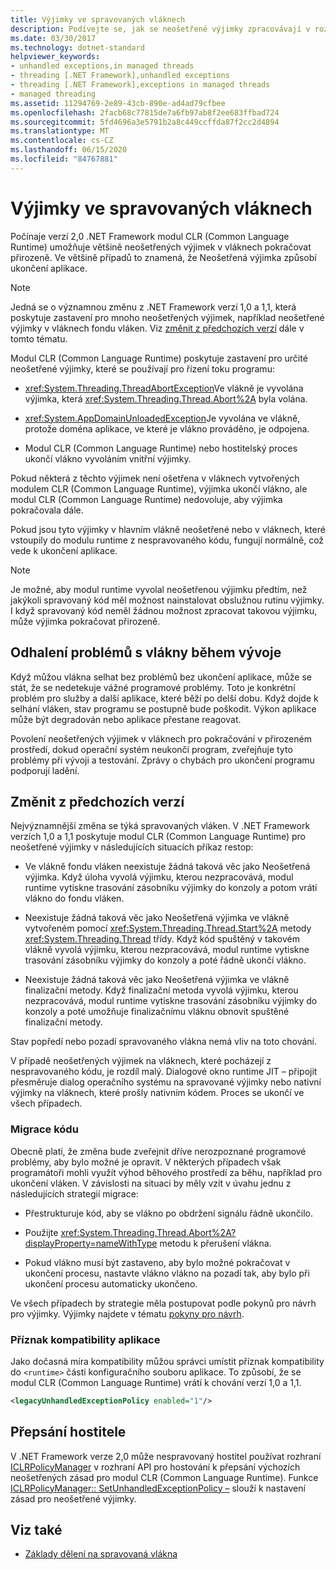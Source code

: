 ```yaml
---
title: Výjimky ve spravovaných vláknech
description: Podívejte se, jak se neošetřené výjimky zpracovávají v rozhraní .NET. S rozhraním .NET verze 2,0 většina neošetřených výjimek vlákna pokračuje přirozeně a vede k ukončení aplikace.
ms.date: 03/30/2017
ms.technology: dotnet-standard
helpviewer_keywords:
- unhandled exceptions,in managed threads
- threading [.NET Framework],unhandled exceptions
- threading [.NET Framework],exceptions in managed threads
- managed threading
ms.assetid: 11294769-2e89-43cb-890e-ad4ad79cfbee
ms.openlocfilehash: 2facb68c77815de7a6fb97ab8f2ee683ffbad724
ms.sourcegitcommit: 5fd4696a3e5791b2a8c449ccffda87f2cc2d4894
ms.translationtype: MT
ms.contentlocale: cs-CZ
ms.lasthandoff: 06/15/2020
ms.locfileid: "84767881"
---
```

# <a name="exceptions-in-managed-threads"></a>Výjimky ve spravovaných vláknech
Počínaje verzí 2,0 .NET Framework modul CLR (Common Language Runtime) umožňuje většině neošetřených výjimek v vláknech pokračovat přirozeně. Ve většině případů to znamená, že Neošetřená výjimka způsobí ukončení aplikace.  
  
> [!NOTE]
> Jedná se o významnou změnu z .NET Framework verzí 1,0 a 1,1, která poskytuje zastavení pro mnoho neošetřených výjimek, například neošetřené výjimky v vláknech fondu vláken. Viz [změnit z předchozích verzí](#ChangeFromPreviousVersions) dále v tomto tématu.  
  
 Modul CLR (Common Language Runtime) poskytuje zastavení pro určité neošetřené výjimky, které se používají pro řízení toku programu:  
  
- <xref:System.Threading.ThreadAbortException>Ve vlákně je vyvolána výjimka, která <xref:System.Threading.Thread.Abort%2A> byla volána.  
  
- <xref:System.AppDomainUnloadedException>Je vyvolána ve vlákně, protože doména aplikace, ve které je vlákno prováděno, je odpojena.  
  
- Modul CLR (Common Language Runtime) nebo hostitelský proces ukončí vlákno vyvoláním vnitřní výjimky.  
  
 Pokud některá z těchto výjimek není ošetřena v vláknech vytvořených modulem CLR (Common Language Runtime), výjimka ukončí vlákno, ale modul CLR (Common Language Runtime) nedovoluje, aby výjimka pokračovala dále.  
  
 Pokud jsou tyto výjimky v hlavním vlákně neošetřené nebo v vláknech, které vstoupily do modulu runtime z nespravovaného kódu, fungují normálně, což vede k ukončení aplikace.  
  
> [!NOTE]
> Je možné, aby modul runtime vyvolal neošetřenou výjimku předtím, než jakýkoli spravovaný kód měl možnost nainstalovat obslužnou rutinu výjimky. I když spravovaný kód neměl žádnou možnost zpracovat takovou výjimku, může výjimka pokračovat přirozeně.  
  
## <a name="exposing-threading-problems-during-development"></a>Odhalení problémů s vlákny během vývoje  
 Když můžou vlákna selhat bez problémů bez ukončení aplikace, může se stát, že se nedetekuje vážné programové problémy. Toto je konkrétní problém pro služby a další aplikace, které běží po delší dobu. Když dojde k selhání vláken, stav programu se postupně bude poškodit. Výkon aplikace může být degradován nebo aplikace přestane reagovat.  
  
 Povolení neošetřených výjimek v vláknech pro pokračování v přirozeném prostředí, dokud operační systém neukončí program, zveřejňuje tyto problémy při vývoji a testování. Zprávy o chybách pro ukončení programu podporují ladění.  
  
<a name="ChangeFromPreviousVersions"></a>
## <a name="change-from-previous-versions"></a>Změnit z předchozích verzí  
 Nejvýznamnější změna se týká spravovaných vláken. V .NET Framework verzích 1,0 a 1,1 poskytuje modul CLR (Common Language Runtime) pro neošetřené výjimky v následujících situacích příkaz restop:  
  
- Ve vlákně fondu vláken neexistuje žádná taková věc jako Neošetřená výjimka. Když úloha vyvolá výjimku, kterou nezpracovává, modul runtime vytiskne trasování zásobníku výjimky do konzoly a potom vrátí vlákno do fondu vláken.  
  
- Neexistuje žádná taková věc jako Neošetřená výjimka ve vlákně vytvořeném pomocí <xref:System.Threading.Thread.Start%2A> metody <xref:System.Threading.Thread> třídy. Když kód spuštěný v takovém vlákně vyvolá výjimku, kterou nezpracovává, modul runtime vytiskne trasování zásobníku výjimky do konzoly a poté řádně ukončí vlákno.  
  
- Neexistuje žádná taková věc jako Neošetřená výjimka ve vlákně finalizační metody. Když finalizační metoda vyvolá výjimku, kterou nezpracovává, modul runtime vytiskne trasování zásobníku výjimky do konzoly a poté umožňuje finalizačnímu vláknu obnovit spuštěné finalizační metody.  
  
 Stav popředí nebo pozadí spravovaného vlákna nemá vliv na toto chování.  
  
 V případě neošetřených výjimek na vláknech, které pocházejí z nespravovaného kódu, je rozdíl malý. Dialogové okno runtime JIT – připojit přesměruje dialog operačního systému na spravované výjimky nebo nativní výjimky na vláknech, které prošly nativním kódem. Proces se ukončí ve všech případech.  
  
### <a name="migrating-code"></a>Migrace kódu  
 Obecně platí, že změna bude zveřejnit dříve nerozpoznané programové problémy, aby bylo možné je opravit. V některých případech však programátoři mohli využít výhod běhového prostředí za běhu, například pro ukončení vláken. V závislosti na situaci by měly vzít v úvahu jednu z následujících strategií migrace:  
  
- Přestrukturuje kód, aby se vlákno po obdržení signálu řádně ukončilo.  
  
- Použijte <xref:System.Threading.Thread.Abort%2A?displayProperty=nameWithType> metodu k přerušení vlákna.  
  
- Pokud vlákno musí být zastaveno, aby bylo možné pokračovat v ukončení procesu, nastavte vlákno vlákno na pozadí tak, aby bylo při ukončení procesu automaticky ukončeno.  
  
 Ve všech případech by strategie měla postupovat podle pokynů pro návrh pro výjimky. Výjimky najdete v tématu [pokyny pro návrh](../design-guidelines/exceptions.md).  
  
### <a name="application-compatibility-flag"></a>Příznak kompatibility aplikace  
 Jako dočasná míra kompatibility můžou správci umístit příznak kompatibility do `<runtime>` části konfiguračního souboru aplikace. To způsobí, že se modul CLR (Common Language Runtime) vrátí k chování verzí 1,0 a 1,1.  
  
```xml  
<legacyUnhandledExceptionPolicy enabled="1"/>  
```  
  
## <a name="host-override"></a>Přepsání hostitele  
 V .NET Framework verze 2,0 může nespravovaný hostitel používat rozhraní [ICLRPolicyManager](../../framework/unmanaged-api/hosting/iclrpolicymanager-interface.md) v rozhraní API pro hostování k přepsání výchozích neošetřených zásad pro modul CLR (Common Language Runtime). Funkce [ICLRPolicyManager:: SetUnhandledExceptionPolicy –](../../framework/unmanaged-api/hosting/iclrpolicymanager-setunhandledexceptionpolicy-method.md) slouží k nastavení zásad pro neošetřené výjimky.  
  
## <a name="see-also"></a>Viz také

- [Základy dělení na spravovaná vlákna](managed-threading-basics.md)
